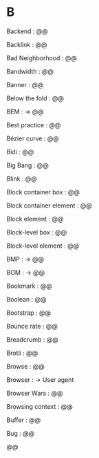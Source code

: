 # B

Backend
: @@

Backlink
: @@

Bad Neighborhood
: @@

Bandwidth
: @@

Banner
: @@

Below the fold
: @@

BEM
: → @@

Best practice
: @@

Bézier curve
: @@

Bidi
: @@

Big Bang
: @@

Blink
: @@

Block container box
: @@

Block container element
: @@

Block element
: @@

Block-level box
: @@

Block-level element
: @@

BMP
: → @@

BOM
: → @@

Bookmark
: @@

Boolean
: @@

Bootstrap
: @@

Bounce rate
: @@

Breadcrumb
: @@

Brotli
: @@

Browse
: @@

Browser
: → User agent

Browser Wars
: @@

Browsing context
: @@

Buffer
: @@

Bug
: @@

@@